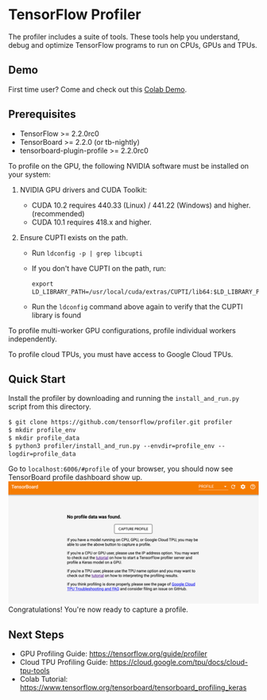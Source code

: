 # TensorFlow Profiler
The profiler includes a suite of tools. These tools help you understand, debug and optimize TensorFlow programs to run on CPUs, GPUs and TPUs.

## Demo
First time user? Come and check out this [Colab Demo](https://colab.research.google.com/github/tensorflow/tensorboard/blob/master/docs/tensorboard_profiling_keras.ipynb).

## Prerequisites
* TensorFlow >= 2.2.0rc0 
* TensorBoard >= 2.2.0 (or tb-nightly)
* tensorboard-plugin-profile >= 2.2.0rc0

To profile on the GPU, the following NVIDIA software must be installed on your system:
1. NVIDIA GPU drivers and CUDA Toolkit:
    *   CUDA 10.2 requires 440.33 (Linux) / 441.22 (Windows) and higher. (recommended)
    *   CUDA 10.1 requires 418.x and higher.

2. Ensure CUPTI exists on the path.

    *   Run `ldconfig -p | grep libcupti`
    *   If you don't have CUPTI on the path, run:

        ```shell
        export LD_LIBRARY_PATH=/usr/local/cuda/extras/CUPTI/lib64:$LD_LIBRARY_PATH
        ```

    *   Run the `ldconfig` command above again to verify that the CUPTI library
        is found

To profile multi-worker GPU configurations, profile individual workers
independently.

To profile cloud TPUs, you must have access to Google Cloud TPUs.

## Quick Start
Install the profiler by downloading and running the `install_and_run.py` script from this directory.
```
$ git clone https://github.com/tensorflow/profiler.git profiler
$ mkdir profile_env
$ mkdir profile_data
$ python3 profiler/install_and_run.py --envdir=profile_env --logdir=profile_data
```
Go to `localhost:6006/#profile` of your browser, you should now see TensorBoard profile dashboard show up.
![Empty Dashboard](docs/images/empty_dashboard.png)
Congratulations! You're now ready to capture a profile.

## Next Steps
* GPU Profiling Guide:  https://tensorflow.org/guide/profiler
* Cloud TPU Profiling Guide: https://cloud.google.com/tpu/docs/cloud-tpu-tools
* Colab Tutorial: https://www.tensorflow.org/tensorboard/tensorboard_profiling_keras
